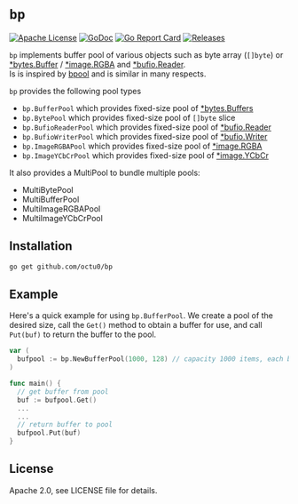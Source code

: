 # `bp`

[![Apache License](https://img.shields.io/github/license/octu0/bp)](https://github.com/octu0/bp/blob/master/LICENSE)
[![GoDoc](https://godoc.org/github.com/octu0/bp?status.svg)](https://godoc.org/github.com/octu0/bp)
[![Go Report Card](https://goreportcard.com/badge/github.com/octu0/bp)](https://goreportcard.com/report/github.com/octu0/bp)
[![Releases](https://img.shields.io/github/v/release/octu0/bp)](https://github.com/octu0/chanque/bp)

`bp` implements buffer pool of various objects such as byte array (`[]byte`) or [*bytes.Buffer](http://golang.org/pkg/bytes/#Buffer) / [*image.RGBA](https://golang.org/pkg/image/#RGBA) and [*bufio.Reader](https://golang.org/pkg/bufio/#Reader).  
Is is inspired by [bpool](https://github.com/oxtoacart/bpool) and is similar in many respects.

`bp` provides the following pool types
- `bp.BufferPool` which provides fixed-size pool of [*bytes.Buffers](http://golang.org/pkg/bytes/#Buffer)
- `bp.BytePool` which provides fixed-size pool of `[]byte` slice 
- `bp.BufioReaderPool` which provides fixed-size pool of [*bufio.Reader](https://golang.org/pkg/bufio/#Reader)
- `bp.BufioWriterPool` which provides fixed-size pool of [*bufio.Writer](https://golang.org/pkg/bufio/#Writer)
- `bp.ImageRGBAPool` which provides fixed-size pool of [*image.RGBA](https://golang.org/pkg/image/#RGBA) 
- `bp.ImageYCbCrPool` which provides fixed-size pool of [*image.YCbCr](https://golang.org/pkg/image/#YCbCr) 

It also provides a MultiPool to bundle multiple pools:

- MultiBytePool
- MultiBufferPool
- MultiImageRGBAPool
- MultiImageYCbCrPool

## Installation

```bash
go get github.com/octu0/bp
```

## Example

Here's a quick example for using `bp.BufferPool`. We create a pool of the desired size, call the `Get()` method to obtain a buffer for use, and call `Put(buf)` to return the buffer to the pool.

```go
var (
  bufpool := bp.NewBufferPool(1000, 128) // capacity 1000 items, each buffer initial 128 Byte pre-sized
)

func main() {
  // get buffer from pool
  buf := bufpool.Get()
  ...
  ...
  // return buffer to pool
  bufpool.Put(buf)
}

```

## License

Apache 2.0, see LICENSE file for details.